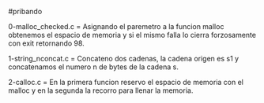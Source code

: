 #pribando

0-malloc_checked.c = Asignando el paremetro a la funcion malloc obtenemos el espacio de memoria y si el mismo falla lo cierra forzosamente con exit retornando 98.

1-string_nconcat.c = Concateno dos cadenas, la cadena origen es s1 y concatenamos el numero n de bytes de la cadena s.

2-calloc.c =  En la primera funcion reservo el espacio de memoria con el malloc y en la segunda la recorro para llenar la memoria.